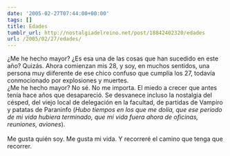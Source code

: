 ```yaml
---
date: '2005-02-27T07:44:00+00:00'
tags: []
title: Edades
tumblr_url: http://nostalgiadelreino.net/post/18842402320/edades
url: /2005/02/27/edades/
---
```


<p>¿Me he hecho mayor? ¿Es esa una de las cosas que han sucedido en este año? Quizás. Ahora comienzan mis 28, y soy, en muchos sentidos, una persona muy diiferente de ese chico confuso que cumplía los 27, todavía conmocionado por explosiones y muertes.<br/>¿Me he hecho mayor? No sé. No me importa. El miedo a crecer que antes tenía hace años que desapareció. Se desvanece incluso la nostalgia del césped, del viejo local de delegación en la facultad, de partidas de Vampiro y patatas de Paraninfo (<em>Hubo tiempos en los que me dolía, que ese periodo de mi vida hubiera terminado, que mi vida fuera ahora de oficinas, reuniones, aviones</em>).<br/><br/>Me gusta quién soy. Me gusta mi vida. Y recorreré el camino que tenga que recorrer.</p><div class="blogger-post-footer"><img width="1" height="1" src="https://blogger.googleusercontent.com/tracker/1180118427259117074-3862703144636468602?l=nostalgiadelreino.blogspot.com" alt=""/></div>